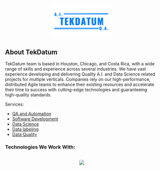 <a name="readme-top"></a>

<!-- PROJECT LOGO -->
<br />
<div align="center">
  <a href="https://tekdatum.com/">
    <img src="images/tekDatum.png" alt="Logo" width="200" height="auto">
  </a>
</div>

<!-- ABOUT THE PROJECT -->

## About TekDatum

TekDatum team is based in Houston, Chicago, and Costa Rica, with a wide range of skills and experience across several industries. We have vast experience developing and delivering Quality A.I. and Data Science related projects for multiple verticals. Companies rely on our high-performance, distributed Agile teams to enhance their existing resources and accelerate their time to success with cutting-edge technologies and guaranteeing high-quality standards.

Services:

- [QA and Automation](https://tekdatum.com/services/qa_automation)
- [Software Development](https://tekdatum.com/services/software_dev)
- [Data Science](https://tekdatum.com/services/data_science)
- [Data labeling](https://tekdatum.com/services/data_labeling)
- [Data Quality](https://tekdatum.com/services/data_quality)

### Technologies We Work With:

<div align="center">
	<br>
  <img src="./images/slider.svg">
	<br>
	</a>
</div>
